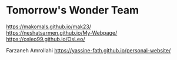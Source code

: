 # Tomorrow's Wonder Team
https://makomals.github.io/mak23/<br>
https://neshatsarmen.github.io/My-Webpage/<br>
https://osleo99.github.io/OsLeo/

Farzaneh Amrollahi
https://yassine-fath.github.io/personal-website/

